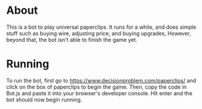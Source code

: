 # About
This is a bot to play universal paperclips. It runs for a while, and does simple stuff such as buying wire, adjusting price, and buying upgrades,
However, beyond that, the bot isn't able to finish the game yet.

# Running
To run the bot, first go to https://www.decisionproblem.com/paperclips/ and click on the box of paperclips to begin the game.
Then, copy the code in Bot.js and paste it into your browser's developer console. Hit enter and the bot should now begin running.
